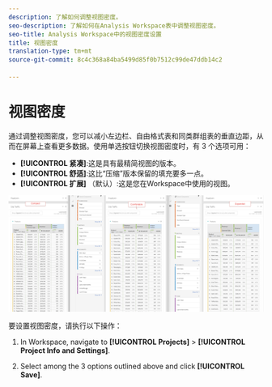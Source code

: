 ```yaml
---
description: 了解如何调整视图密度。
seo-description: 了解如何在Analysis Workspace表中调整视图密度。
seo-title: Analysis Workspace中的视图密度设置
title: 视图密度
translation-type: tm+mt
source-git-commit: 8c4c368a84ba5499d85f0b7512c99de47ddb14c2

---
```



# 视图密度

通过调整视图密度，您可以减小左边栏、自由格式表和同类群组表的垂直边距，从而在屏幕上查看更多数据。使用单选按钮切换视图密度时，有 3 个选项可用：

- **[!UICONTROL 紧凑]**:这是具有最精简视图的版本。
- **[!UICONTROL 舒适]**:这比“压缩”版本保留的填充要多一点。
- **[!UICONTROL 扩展]** （默认）:这是您在Workspace中使用的视图。

![](assets/view-density.png)

要设置视图密度，请执行以下操作：

1. In Workspace, navigate to **[!UICONTROL Projects]** &gt; **[!UICONTROL Project Info and Settings]**.

1. Select among the 3 options outlined above and click **[!UICONTROL Save]**.
